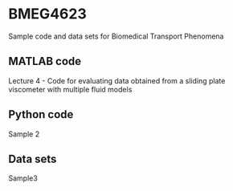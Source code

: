 # BMEG4623
Sample code and data sets for Biomedical Transport Phenomena
## MATLAB code
Lecture 4 - Code for evaluating data obtained from a sliding plate viscometer with multiple fluid models 

## Python code
Sample 2

## Data sets
Sample3
